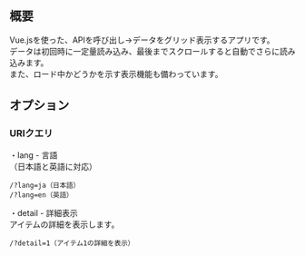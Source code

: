 ## 概要

Vue.jsを使った、APIを呼び出し→データをグリッド表示するアプリです。  
データは初回時に一定量読み込み、最後までスクロールすると自動でさらに読み込みます。  
また、ロード中かどうかを示す表示機能も備わっています。

## オプション

### URIクエリ

・lang - 言語  
（日本語と英語に対応）
```
/?lang=ja（日本語）
/?lang=en（英語）
```

・detail - 詳細表示  
アイテムの詳細を表示します。
```
/?detail=1（アイテム1の詳細を表示）
```